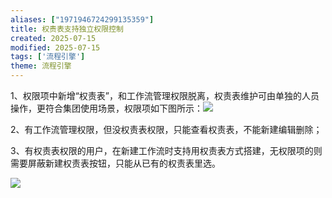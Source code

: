 ```yaml
---
aliases: ["1971946724299135359"]
title: 权责表支持独立权限控制
created: 2025-07-15
modified: 2025-07-15
tags: ['流程引擎']
theme: 流程引擎
---
```


1、权限项中新增“权责表”，和工作流管理权限脱离，权责表维护可由单独的人员操作，更符合集团使用场景，权限项如下图所示：![](a2cedfd782ebc2ecbf45bfac324370e0.jpg)

2、有工作流管理权限，但没权责表权限，只能查看权责表，不能新建编辑删除；

3、有权责表权限的用户，在新建工作流时支持用权责表方式搭建，无权限项的则需要屏蔽新建权责表按钮，只能从已有的权责表里选。

![](77c0aef1fc32e4787c204f37a4283a76.jpg)